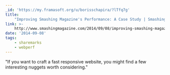 ```yaml
---
_id: 'https://my.framasoft.org/u/borisschapira/?lTfq7g'
title:
    "Improving Smashing Magazine's Performance: A Case Study | Smashing Magazine"
link: >-
    http://www.smashingmagazine.com/2014/09/08/improving-smashing-magazine-performance-case-study/
date: '2014-09-08'
tags:
    - sharemarks
    - webperf
---
```


<div class="markdown"><p>&quot;If you want to craft a fast responsive website, you might find a few interesting nuggets worth considering.&quot;
</p></div>

